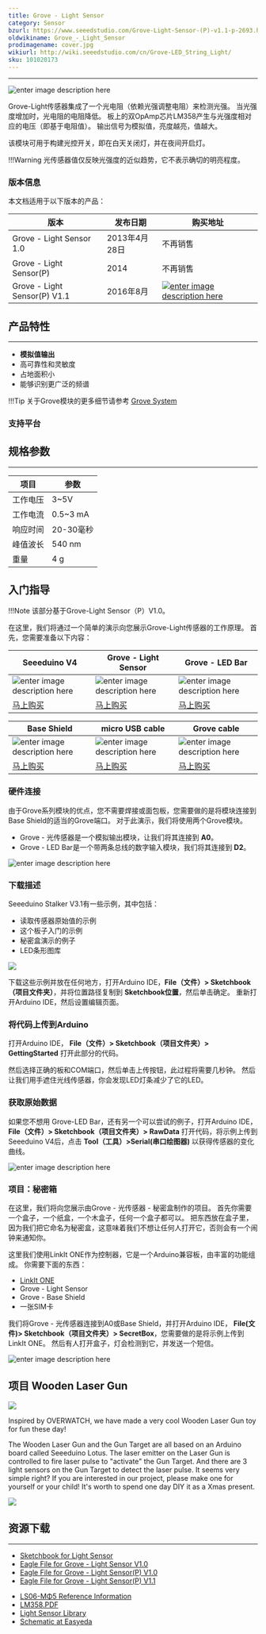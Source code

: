 ```yaml
---
title: Grove - Light Sensor
category: Sensor
bzurl: https://www.seeedstudio.com/Grove-Light-Sensor-(P)-v1.1-p-2693.html
oldwikiname: Grove_-_Light_Sensor
prodimagename: cover.jpg
wikiurl: http://wiki.seeedstudio.com/cn/Grove-LED_String_Light/
sku: 101020173
---
```


---
![enter image description here](https://raw.githubusercontent.com/SeeedDocument/Grove_Light_Sensor/master/images/cover.jpg)


Grove-Light传感器集成了一个光电阻（依赖光强调整电阻）来检测光强。 当光强度增加时，光电阻的电阻降低。 板上的双OpAmp芯片LM358产生与光强度相对应的电压（即基于电阻值）。 输出信号为模拟值，亮度越亮，值越大。

该模块可用于构建光控开关，即在白天关闭灯，并在夜间开启灯。


!!!Warning
    光传感器值仅反映光强度的近似趋势，它不表示确切的明亮程度。


### 版本信息
本文档适用于以下版本的产品：

| 版本 	| 发布日期	| 购买地址	|
|-----------|---------------|---------------|
|Grove - Light Sensor 1.0 |2013年4月28日|不再销售|
|Grove - Light Sensor(P)| 2014 | 不再销售|
|Grove - Light Sensor(P) V1.1|2016年8月| [![enter image description here](https://github.com/SeeedDocument/wiki_chinese/raw/master/docs/images/click_to_buy.PNG)](https://item.taobao.com/item.htm?spm=a1z10.3-c.w4002-11172317909.10.3ff19e11Pl6vXS&id=558132536414)|


## 产品特性
-----

* **模拟值输出**
* 高可靠性和灵敏度
* 占地面积小
* 能够识别更广泛的频谱

!!!Tip
    关于Grove模块的更多细节请参考 [Grove System](http://wiki.seeedstudio.com/cn/Grove_System/)
### 支持平台




## 规格参数
----
|项目|参数|
|-----|--------|
|工作电压|3~5V|
|工作电流|	0.5~3 mA|
|响应时间|20-30毫秒|
|峰值波长|540 nm|
|重量|4 g|


## 入门指导

!!!Note
    该部分基于Grove-Light Sensor（P）V1.0。

在这里，我们将通过一个简单的演示向您展示Grove-Light传感器的工作原理。 首先，您需要准备以下内容：

| Seeeduino V4 | Grove - Light Sensor | Grove - LED Bar |
|--------------|----------------------|-----------------|
|![enter image description here](https://raw.githubusercontent.com/SeeedDocument/Grove_Light_Sensor/master/images/gs_1.jpg)|![enter image description here](https://raw.githubusercontent.com/SeeedDocument/Grove_Light_Sensor/master/images/gs_2.jpg)|![enter image description here](https://raw.githubusercontent.com/SeeedDocument/Grove_Light_Sensor/master/images/gs_3.jpg)|
|[马上购买](https://item.taobao.com/item.htm?spm=a1z10.3-c.w4002-11172317909.10.3ff19e11CbMRQI&id=544373791068)|[马上购买](http://www.seeedstudio.com/Grove-Light-Sensor%28P%29-p-1253.html)|[马上购买](https://item.taobao.com/item.htm?spm=a1z10.3-c.w4002-11172317909.9.3ff19e11eweTAx&id=520900900588)|


| Base Shield | micro USB cable | Grove cable |
|---------------|---------------|-------------|
|![enter image description here](https://raw.githubusercontent.com/SeeedDocument/Grove_Light_Sensor/master/images/gs_4.jpg)|![enter image description here](https://raw.githubusercontent.com/SeeedDocument/Grove_Light_Sensor/master/images/gs_5.jpg)|![enter image description here](https://raw.githubusercontent.com/SeeedDocument/Grove_Light_Sensor/master/images/gs_6.jpg)|
|[马上购买](https://item.taobao.com/item.htm?spm=a1z10.3-c.w4002-11172317909.10.3ff19e11crrag2&id=520233320144)|[马上购买](https://item.taobao.com/item.htm?spm=a1z10.3-c.w4002-11172317909.9.3ff19e11FPxAuN&id=521385344999)|[马上购买](https://item.taobao.com/item.htm?spm=a1z10.3-c.w4002-11172317909.10.3ff19e11mtGMxC&id=546720638006)|



### 硬件连接

由于Grove系列模块的优点，您不需要焊接或面包板，您需要做的是将模块连接到Base Shield的适当的Grove端口。 对于此演示，我们将使用两个Grove模块。

*  Grove - 光传感器是一个模拟输出模块，让我们将其连接到 **A0**。
* Grove - LED Bar是一个带两条总线的数字输入模块，我们将其连接到 **D2**。

![enter image description here](https://raw.githubusercontent.com/SeeedDocument/Grove_Light_Sensor/master/images/connect.jpeg)

### 下载描述


Seeeduino Stalker V3.1有一些示例，其中包括：

* 读取传感器原始值的示例
* 这个板子入门的示例
* 秘密盒演示的例子
* LED条形图库

[![](https://raw.githubusercontent.com/SeeedDocument/Grove_Light_Sensor/master/images/sketch_download.png)](https://github.com/Seeed-Studio/Sketch_Grove_Light_Sensor)

下载这些示例并放在任何地方，打开Arduino IDE，**File（文件）> Sketchbook（项目文件夹）**，并将位置路径复制到 **Sketchbook位置**，然后单击确定。 重新打开Arduino IDE，然后设置编辑页面。

### 将代码上传到Arduino

打开Arduino IDE， **File（文件）> Sketchbook（项目文件夹）> GettingStarted**  打开此部分的代码。

然后选择正确的板和COM端口，然后单击上传按钮，此过程将需要几秒钟。 然后让我们用手遮住光线传感器，你会发现LED灯条减少了它的LED。

### 获取原始数据

如果您不想用 Grove-LED Bar，还有另一个可以尝试的例子，打开Arduino IDE， **File（文件）> Sketchbook（项目文件夹）> RawData** 打开代码，将示例上传到Seeeduino V4后，点击 **Tool（工具）>Serial(串口绘图器)** 以获得传感器的变化曲线。

![enter image description here](https://raw.githubusercontent.com/SeeedDocument/Grove_Light_Sensor/master/images/raw_data.png)


### 项目：秘密箱

在这里，我们将向您展示由Grove - 光传感器 - 秘密盒制作的项目。 首先你需要一个盒子，一个纸盒，一个木盒子，任何一个盒子都可以。 把东西放在盒子里，因为我们把它命名为秘密盒，这意味着我们不想让任何人打开它，否则会有一个闹钟来通知你。

这里我们使用LinkIt ONE作为控制器，它是一个Arduino兼容板，由丰富的功能组成。 你需要下面的东西：

* [LinkIt ONE](https://item.taobao.com/item.htm?spm=a1z10.3-c.w4002-11172317909.10.3ff19e111fcjR2&id=45453335551)
* Grove - Light Sensor
* Grove - Base Shield
* 一张SIM卡

我们将Grove - 光传感器连接到A0或Base Shield，并打开Arduino IDE， **File(文件)> Sketchbook（项目文件夹）> SecretBox**，您需要做的是将示例上传到LinkIt ONE。 然后有人打开盒子，灯会检测到它，并发送一个短信。

![enter image description here](https://raw.githubusercontent.com/SeeedDocument/Grove_Light_Sensor/master/images/secret_box.png)

## 项目 Wooden Laser Gun

![](https://raw.githubusercontent.com/SeeedDocument/Seeeduino_Lotus/master/img/gun.jpg)

Inspired by OVERWATCH, we have made a very cool Wooden Laser Gun toy for fun these day!

The Wooden Laser Gun and the Gun Target are all based on an Arduino board called Seeeduino Lotus. The laser emitter on the Laser Gun is controlled to fire laser pulse to "activate" the Gun Target. And there are 3 light sensors on the Gun Target to detect the laser pulse. It seems very simple right? If you are interested in our project, please make one for yourself or your child! It's worth to spend one day DIY it as a Xmas present.    

[![](https://raw.githubusercontent.com/SeeedDocument/Seeed-WiKi/master/docs/images/make.png)](http://www.instructables.com/id/DIY-a-Wooden-Laser-Gun-As-a-Xmas-Present-for-Your-/)

## 资源下载
---

* [Sketchbook for Light Sensor](https://github.com/Seeed-Studio/Sketch_Grove_Light_Sensor)
* [Eagle File for Grove - Light Sensor V1.0](https://github.com/SeeedDocument/Grove_Light_Sensor/raw/master/resources/Grove%20-%20Light%20Sensor.zip)
* [Eagle File for Grove - Light Sensor(P) V1.0](https://github.com/SeeedDocument/Grove_Light_Sensor/raw/master/resources/Grove%20-%20Light%20Sensor%28P%29.zip)
* [Eagle File for Grove - Light Sensor(P) V1.1](https://github.com/SeeedDocument/Grove_Light_Sensor/raw/master/resources/Grove%20-%20Light%20Sensor%28P%29%20v1.1.zip)
- [LS06-MΦ5 Reference Information](https://github.com/SeeedDocument/Grove_Light_Sensor/raw/master/res/LS06-M%CE%A65_datasheet.pdf)
- [LM358.PDF](https://github.com/SeeedDocument/Grove_Light_Sensor/raw/master/res/LM358.pdf)
- [Light Sensor Library](https://github.com/Seeed-Studio/Light_Sensor)
- [Schematic at Easyeda](https://easyeda.com/Seeed/Grove_Light_sensor_v1_1-32d2a4ff5a8a4d928df91da1d8c647a0)
